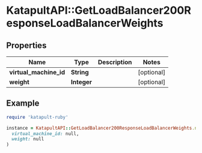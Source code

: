 # KatapultAPI::GetLoadBalancer200ResponseLoadBalancerWeights

## Properties

| Name | Type | Description | Notes |
| ---- | ---- | ----------- | ----- |
| **virtual_machine_id** | **String** |  | [optional] |
| **weight** | **Integer** |  | [optional] |

## Example

```ruby
require 'katapult-ruby'

instance = KatapultAPI::GetLoadBalancer200ResponseLoadBalancerWeights.new(
  virtual_machine_id: null,
  weight: null
)
```

